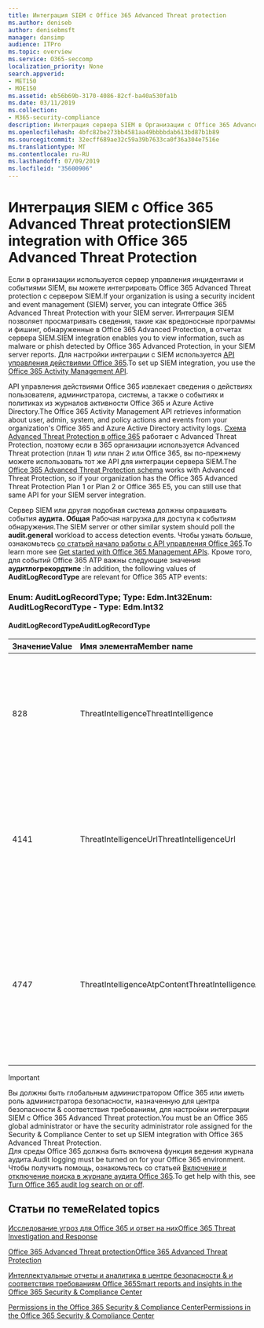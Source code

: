 ```yaml
---
title: Интеграция SIEM с Office 365 Advanced Threat protection
ms.author: deniseb
author: denisebmsft
manager: dansimp
audience: ITPro
ms.topic: overview
ms.service: O365-seccomp
localization_priority: None
search.appverid:
- MET150
- MOE150
ms.assetid: eb56b69b-3170-4086-82cf-ba40a530fa1b
ms.date: 03/11/2019
ms.collection:
- M365-security-compliance
description: Интеграция сервера SIEM в Организации с Office 365 Advanced Threat Protection и связанными событиями угроз в API управления действиями Office 365.
ms.openlocfilehash: 4bfc82be273bb4581aa49bbbbdab613bd87b1b89
ms.sourcegitcommit: 32ecff689ae32c59a39b7633ca0f36a304e7516e
ms.translationtype: MT
ms.contentlocale: ru-RU
ms.lasthandoff: 07/09/2019
ms.locfileid: "35600906"
---
```

# <a name="siem-integration-with-office-365-advanced-threat-protection"></a><span data-ttu-id="09f49-103">Интеграция SIEM с Office 365 Advanced Threat protection</span><span class="sxs-lookup"><span data-stu-id="09f49-103">SIEM integration with Office 365 Advanced Threat Protection</span></span>

<span data-ttu-id="09f49-104">Если в организации используется сервер управления инцидентами и событиями SIEM, вы можете интегрировать Office 365 Advanced Threat protection с сервером SIEM.</span><span class="sxs-lookup"><span data-stu-id="09f49-104">If your organization is using a security incident and event management (SIEM) server, you can integrate Office 365 Advanced Threat Protection with your SIEM server.</span></span> <span data-ttu-id="09f49-105">Интеграция SIEM позволяет просматривать сведения, такие как вредоносные программы и фишинг, обнаруженные в Office 365 Advanced Protection, в отчетах сервера SIEM.</span><span class="sxs-lookup"><span data-stu-id="09f49-105">SIEM integration enables you to view information, such as malware or phish detected by Office 365 Advanced Protection, in your SIEM server reports.</span></span> <span data-ttu-id="09f49-106">Для настройки интеграции с SIEM используется [API управления действиями Office 365](https://docs.microsoft.com/office/office-365-management-api/office-365-management-activity-api-reference).</span><span class="sxs-lookup"><span data-stu-id="09f49-106">To set up SIEM integration, you use the [Office 365 Activity Management API](https://docs.microsoft.com/office/office-365-management-api/office-365-management-activity-api-reference).</span></span> 

<span data-ttu-id="09f49-107">API управления действиями Office 365 извлекает сведения о действиях пользователя, администратора, системы, а также о событиях и политиках из журналов активности Office 365 и Azure Active Directory.</span><span class="sxs-lookup"><span data-stu-id="09f49-107">The Office 365 Activity Management API retrieves information about user, admin, system, and policy actions and events from your organization's Office 365 and Azure Active Directory activity logs.</span></span> <span data-ttu-id="09f49-108">[Схема Advanced Threat Protection в office 365](https://docs.microsoft.com/office/office-365-management-api/office-365-management-activity-api-schema#office-365-advanced-threat-protection-and-threat-intelligence-schema) работает с Advanced Threat Protection, поэтому если в 365 организации используется Advanced Threat protection (план 1) или план 2 или Office 365, вы по-прежнему можете использовать тот же API для интеграции сервера SIEM.</span><span class="sxs-lookup"><span data-stu-id="09f49-108">The [Office 365 Advanced Threat Protection schema](https://docs.microsoft.com/office/office-365-management-api/office-365-management-activity-api-schema#office-365-advanced-threat-protection-and-threat-intelligence-schema) works with Advanced Threat Protection, so if your organization has the Office 365 Advanced Threat Protection Plan 1 or Plan 2 or Office 365 E5, you can still use that same API for your SIEM server integration.</span></span> 

<span data-ttu-id="09f49-109">Сервер SIEM или другая подобная система должны опрашивать события **аудита. Общая** Рабочая нагрузка для доступа к событиям обнаружения.</span><span class="sxs-lookup"><span data-stu-id="09f49-109">The SIEM server or other similar system should poll the **audit.general** workload to access detection events.</span></span> <span data-ttu-id="09f49-110">Чтобы узнать больше, ознакомьтесь [со статьей начало работы с API управления Office 365](https://docs.microsoft.com/office/office-365-management-api/get-started-with-office-365-management-apis).</span><span class="sxs-lookup"><span data-stu-id="09f49-110">To learn more see [Get started with Office 365 Management APIs](https://docs.microsoft.com/office/office-365-management-api/get-started-with-office-365-management-apis).</span></span> <span data-ttu-id="09f49-111">Кроме того, для событий Office 365 ATP важны следующие значения **аудитлогрекордтипе** :</span><span class="sxs-lookup"><span data-stu-id="09f49-111">In addition, the following values of **AuditLogRecordType** are relevant for Office 365 ATP events:</span></span>

### <a name="enum-auditlogrecordtype---type-edmint32"></a><span data-ttu-id="09f49-112">Enum: AuditLogRecordType; Type: Edm.Int32</span><span class="sxs-lookup"><span data-stu-id="09f49-112">Enum: AuditLogRecordType - Type: Edm.Int32</span></span>

#### <a name="auditlogrecordtype"></a><span data-ttu-id="09f49-113">AuditLogRecordType</span><span class="sxs-lookup"><span data-stu-id="09f49-113">AuditLogRecordType</span></span>

|<span data-ttu-id="09f49-114">Значение</span><span class="sxs-lookup"><span data-stu-id="09f49-114">Value</span></span>|<span data-ttu-id="09f49-115">Имя элемента</span><span class="sxs-lookup"><span data-stu-id="09f49-115">Member name</span></span>|<span data-ttu-id="09f49-116">Описание</span><span class="sxs-lookup"><span data-stu-id="09f49-116">Description</span></span>|
|:-----|:-----|:-----|
|<span data-ttu-id="09f49-117">8</span><span class="sxs-lookup"><span data-stu-id="09f49-117">28</span></span>|<span data-ttu-id="09f49-118">ThreatIntelligence</span><span class="sxs-lookup"><span data-stu-id="09f49-118">ThreatIntelligence</span></span>|<span data-ttu-id="09f49-119">События фишинга и вредоносных программ из Exchange Online Protection и Office 365 Advanced Threat Protection.</span><span class="sxs-lookup"><span data-stu-id="09f49-119">Phishing and malware events from Exchange Online Protection and Office 365 Advanced Threat Protection.</span></span>|
|<span data-ttu-id="09f49-120">41</span><span class="sxs-lookup"><span data-stu-id="09f49-120">41</span></span>|<span data-ttu-id="09f49-121">ThreatIntelligenceUrl</span><span class="sxs-lookup"><span data-stu-id="09f49-121">ThreatIntelligenceUrl</span></span>|<span data-ttu-id="09f49-122">События "безопасные ссылки" ATP "время блокировки" и "переопределение блока" из Office 365 Advanced Threat protection.</span><span class="sxs-lookup"><span data-stu-id="09f49-122">ATP Safe Links time-of-block and block override events from Office 365 Advanced Threat Protection.</span></span>|
|<span data-ttu-id="09f49-123">47</span><span class="sxs-lookup"><span data-stu-id="09f49-123">47</span></span>|<span data-ttu-id="09f49-124">ThreatIntelligenceAtpContent</span><span class="sxs-lookup"><span data-stu-id="09f49-124">ThreatIntelligenceAtpContent</span></span>|<span data-ttu-id="09f49-125">События фишинга и вредоносных программ для файлов в SharePoint Online, OneDrive для бизнеса и Microsoft Teams из Office 365 Advanced Threat protection.</span><span class="sxs-lookup"><span data-stu-id="09f49-125">Phishing and malware events for files in SharePoint Online, OneDrive for Business, and Microsoft Teams from Office 365 Advanced Threat Protection.</span></span>|

> [!IMPORTANT]
> <span data-ttu-id="09f49-126">Вы должны быть глобальным администратором Office 365 или иметь роль администратора безопасности, назначенную для центра безопасности & соответствия требованиям, для настройки интеграции SIEM с Office 365 Advanced Threat protection.</span><span class="sxs-lookup"><span data-stu-id="09f49-126">You must be an Office 365 global administrator or have the security administrator role assigned for the Security & Compliance Center to set up SIEM integration with Office 365 Advanced Threat Protection.</span></span><br/><span data-ttu-id="09f49-127">Для среды Office 365 должна быть включена функция ведения журнала аудита.</span><span class="sxs-lookup"><span data-stu-id="09f49-127">Audit logging must be turned on for your Office 365 environment.</span></span> <span data-ttu-id="09f49-128">Чтобы получить помощь, ознакомьтесь со статьей [Включение и отключение поиска в журнале аудита Office 365](turn-audit-log-search-on-or-off.md).</span><span class="sxs-lookup"><span data-stu-id="09f49-128">To get help with this, see [Turn Office 365 audit log search on or off](turn-audit-log-search-on-or-off.md).</span></span>

## <a name="related-topics"></a><span data-ttu-id="09f49-129">Статьи по теме</span><span class="sxs-lookup"><span data-stu-id="09f49-129">Related topics</span></span>

[<span data-ttu-id="09f49-130">Исследование угроз для Office 365 и ответ на них</span><span class="sxs-lookup"><span data-stu-id="09f49-130">Office 365 Threat Investigation and Response</span></span>](office-365-ti.md)

[<span data-ttu-id="09f49-131">Office 365 Advanced Threat protection</span><span class="sxs-lookup"><span data-stu-id="09f49-131">Office 365 Advanced Threat Protection</span></span>](office-365-atp.md)

[<span data-ttu-id="09f49-132">Интеллектуальные отчеты и аналитика в центре безопасности &amp; и соответствия требованиям Office 365</span><span class="sxs-lookup"><span data-stu-id="09f49-132">Smart reports and insights in the Office 365 Security &amp; Compliance Center</span></span>](reports-and-insights-in-security-and-compliance.md)
  
[<span data-ttu-id="09f49-133">Permissions in the Office 365 Security &amp; Compliance Center</span><span class="sxs-lookup"><span data-stu-id="09f49-133">Permissions in the Office 365 Security &amp; Compliance Center</span></span>](permissions-in-the-security-and-compliance-center.md)
  
